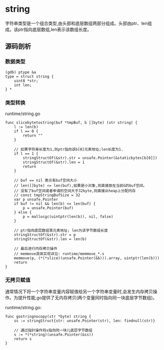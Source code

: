 # string
字符串类型是一个组合类型,由头部和底层数组两部分组成。头部由ptr、len组成。该ptr指向底层数组,len表示该数组长度。


## 源码剖析

### 数据类型
```
(gdb) ptype &a
type = struct string {
    uint8 *str;
    int len;
} *

```

### 类型转换
runtime/string.go


```
func slicebytetostring(buf *tmpBuf, b []byte) (str string) {
 	l := len(b)
 	if l == 0 {
   		return ""
 	}

 	// 如果字符串长度为1,则ptr指向该b[0]元素地址;len长度为1.
 	if l == 1 {
    	stringStructOf(&str).str = unsafe.Pointer(&staticbytes[b[0]])
   		stringStructOf(&str).len = 1
    	return
 	}

 	// buf == nil 表示有buf空间大小
   	// len([]byte) <= len(buf),如果是小对象,则直接放在当前G的buf空间。
   	// 没有了buf空间或者申请的空间大于32byte,则直接从heap上分配内存
   	// const tmpStringBufSize = 32
 	var p unsafe.Pointer
 	if buf != nil && len(b) <= len(buf) {
 		p = unsafe.Pointer(buf)
 	} else {
 		p = mallocgc(uintptr(len(b)), nil, false)
 	}

	// ptr指向底层数组首元素地址; len为该字节数组长度
 	stringStructOf(&str).str = p
 	stringStructOf(&str).len = len(b)

	// 最后进行内存拷贝操作
	// memmove具体实现详见: runtime/memmove_*.s
 	memmove(p, (*(*slice)(unsafe.Pointer(&b))).array, uintptr(len(b)))
 	return
}
```

### 无拷贝赋值
通常情况下将一个字符串变量内容赋值给另一个字符串变量时,会发生内存拷贝操作。为提升性能,go提供了无内存拷贝(两个变量同时指向同一块底层字节数组)。

runtime/string.go:
```
func gostringnocopy(str *byte) string {
	ss := stringStruct{str: unsafe.Pointer(str), len: findnull(str)}

	// 通过指针操作将s指向同一块儿底层字节数组
	s := *(*string)(unsafe.Pointer(&ss))
	return s
}
```

